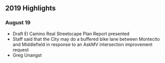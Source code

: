 ## 2019 Highlights
### August 19
- Draft El Camino Real Streetscape Plan Report presented
- Staff said that the City may do a buffered bike lane between Montecito and Middlefield in response to an AskMV intersection improvement request
- Greg Unangst 



